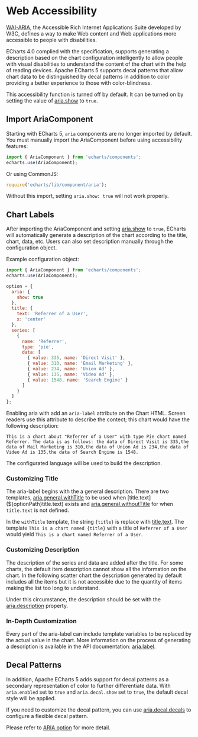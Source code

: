 # Web Accessibility

[WAI-ARIA](https://www.w3.org/WAI/intro/aria), the Accessible Rich Internet Applications Suite developed by W3C, defines a way to make Web content and Web applications more accessible to people with disabilities.

ECharts 4.0 complied with the specification, supports generating a description based on the chart configuration intelligently to allow people with visual disabilities to understand the content of the chart with the help of reading devices. Apache ECharts 5 supports decal patterns that allow chart data to be distinguished by decal patterns in addition to color providing a better experience to those with color-blindness. 

This accessibility function is turned off by default. It can be turned on by setting the value of [aria.show](${optionPath}aria.show) to `true`.

## Import AriaComponent

Starting with ECharts 5, `aria` components are no longer imported by default. You must manually import the AriaComponent before using accessibility features:

```js
import { AriaComponent } from 'echarts/components';
echarts.use(AriaComponent);
```

Or using CommonJS:

```js
require('echarts/lib/component/aria');
```

Without this import, setting `aria.show: true` will not work properly.

## Chart Labels

After importing the AriaComponent and setting [aria.show](${optionPath}aria.show) to `true`, ECharts will automatically generate a description of the chart according to the title, chart, data, etc. Users can also set description manually through the configuration object.

Example configuration object:

```js
import { AriaComponent } from 'echarts/components';
echarts.use(AriaComponent);

option = {
  aria: {
    show: true
  },
  title: {
    text: 'Referrer of a User',
    x: 'center'
  },
  series: [
    {
      name: 'Referrer',
      type: 'pie',
      data: [
        { value: 335, name: 'Direct Visit' },
        { value: 310, name: 'Email Marketing' },
        { value: 234, name: 'Union Ad' },
        { value: 135, name: 'Video Ad' },
        { value: 1548, name: 'Search Engine' }
      ]
    }
  ]
};
```

<md-example src="doc-example/aria-pie"></md-example>

Enabling aria with add an `aria-label` attribute on the Chart HTML. Screen readers use this attribute to describe the contect; this chart would have the following description:

```
This is a chart about "Referrer of a User" with type Pie chart named Referrer. The data is as follows: the data of Direct Visit is 335,the data of Mail Marketing is 310,the data of Union Ad is 234,the data of Video Ad is 135,the data of Search Engine is 1548.
```

The configurated language will be used to build the description.

### Customizing Title

The aria-label begins with the a general description. There are two templates, [aria.general.withTitle](${optionPath}aria.general.withTitle) to be used when [title.text](${optionPath}title.text) exists and [aria.general.withoutTitle](${optionPath}aria.general.withoutTitle) for when `title.text` is not defined.

In the `withTitle` template, the string `{title}` is replace with [title.text](${optionPath}title.text). The template `This is a chart named {title}` with a title of `Referrer of a User` would yield `This is a chart named Referrer of a User`. 


### Customizing Description

The description of the series and data are added after the title. For some charts, the default item description cannot show all the information on the chart. In the following scatter chart the description generated by default includes all the items but it is not accessible due to the quantity of items making the list too long to understand.

Under this circumstance, the description should be set with the [aria.description](${optionPath}aria.description) property.

### In-Depth Customization

Every part of the aria-label can include template variables to be replaced by the actual value in the chart. More information on the process of generating a description is available in the API documentation: [aria.label](${optionPath}aria.label).

## Decal Patterns

In addition, Apache ECharts 5 adds support for decal patterns as a secondary representation of color to further differentiate data. With `aria.enabled` set to `true` and `aria.decal.show` set to `true`, the default decal style will be applied.

<md-example src="doc-example/aria-decal-simple"></md-example>

If you need to customize the decal pattern, you can use [aria.decal.decals](${optionPath}aria.decal.decals) to configure a flexible decal pattern.

Please refer to [ARIA option](${optionPath}aria.decal) for more detail.
